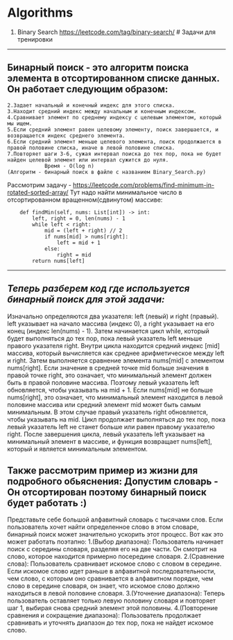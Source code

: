 # Algorithms


1. Binary Search
https://leetcode.com/tag/binary-search/ # Задачи для тренировки
---
## Бинарный поиск - это алгоритм поиска элемента в отсортированном списке данных. Он работает следующим образом:

```1.Принимает на вход отсортированный список элементов.
2.Задает начальный и конечный индекс для этого списка.
3.Находит средний индекс между начальным и конечным индексом.
4.Сравнивает элемент по среднему индексу с целевым элементом, который мы ищем.
5.Если средний элемент равен целевому элементу, поиск завершается, и возвращается индекс среднего элемента.
6.Если средний элемент меньше целевого элемента, поиск продолжается в правой половине списка, иначе в левой половине списка.
7.Повторяет шаги 3-6, сужая интервал поиска до тех пор, пока не будет найден целевой элемент или интервал сужится до нуля.
            Время - O(log n)
(Алгоритм - бинарный поиск в файле с названием Binary_Search.py)
```

Рассмотрим задачу - https://leetcode.com/problems/find-minimum-in-rotated-sorted-array/
Тут надо найти минимальное число в отсортированном вращенном(сдвинутом) массиве:
```class Solution:
    def findMin(self, nums: List[int]) -> int:
        left, right = 0, len(nums) - 1
        while left < right:
            mid = (left + right) // 2
            if nums[mid] > nums[right]:
                left = mid + 1
            else:
                right = mid
        return nums[left]
```
---
## ***Теперь разберем код где используется бинарный поиск для этой задачи:***

Изначально определяются два указателя: left (левый) и right (правый). left указывает на начало массива (индекс 0), а right указывает на его конец (индекс len(nums) - 1).
Затем начинается цикл while, который будет выполняться до тех пор, пока левый указатель left меньше правого указателя right.
Внутри цикла находится средний индекс [mid] массива, который вычисляется как среднее арифметическое между left и right.
Затем выполняется сравнение элемента nums[mid] с элементом nums[right]. Если значение в средней точке mid больше значения в правой точке right, это означает, что минимальный элемент должен быть в правой половине массива. Поэтому левый указатель left обновляется, чтобы указывать на mid + 1.
Если nums[mid] не больше nums[right], это означает, что минимальный элемент находится в левой половине массива или средний элемент mid может быть самым минимальным. В этом случае правый указатель right обновляется, чтобы указывать на mid.
Цикл продолжает выполняться до тех пор, пока левый указатель left не станет больше или равен правому указателю right.
После завершения цикла, левый указатель left указывает на минимальный элемент в массиве, и функция возвращает nums[left], который и является минимальным элементом.


## Также рассмотрим пример из жизни для подробного обьяснения: Допустим словарь - Он отсортирован поэтому бинарный поиск будет работать :)

Представьте себе большой алфавитный словарь с тысячами слов. Если пользователь хочет найти определенное слово в этом словаре, бинарный поиск может значительно ускорить этот процесс. Вот как это может работать поэтапно:
1.(Выбор диапазона): Пользователь начинает поиск с середины словаря, разделяя его на две части. Он смотрит на слово, которое находится примерно посередине словаря.
2.(Сравнение слова): Пользователь сравнивает искомое слово с словом в середине. Если искомое слово идет раньше в алфавитной последовательности, чем слово, с которым оно сравнивается в алфавитном порядке, чем слово в середине словаря, он знает, что искомое слово должно находиться в левой половине словаря.
3.(Уточнение диапазона): Теперь пользователь оставляет только левую половину словаря и повторяет шаг 1, выбирая снова средний элемент этой половины.
4.(Повторение сравнения и сокращение диапазона): Пользователь продолжает сравнивать и уточнять диапазон до тех пор, пока не найдет искомое слово.


